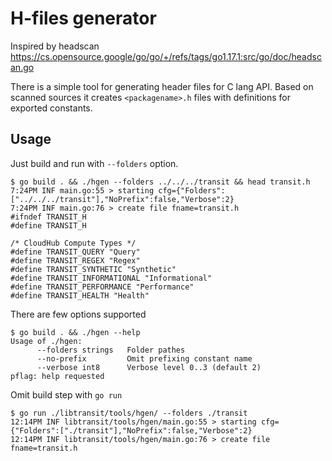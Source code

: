 
# H-files generator

Inspired by headscan
	https://cs.opensource.google/go/go/+/refs/tags/go1.17.1:src/go/doc/headscan.go

There is a simple tool for generating header files for C lang API.
Based on scanned sources it creates `<packagename>.h` files with definitions for exported constants.


## Usage

Just build and run with `--folders` option.
```
$ go build . && ./hgen --folders ../../../transit && head transit.h
7:24PM INF main.go:55 > starting cfg={"Folders":["../../../transit"],"NoPrefix":false,"Verbose":2}
7:24PM INF main.go:76 > create file fname=transit.h
#ifndef TRANSIT_H
#define TRANSIT_H

/* CloudHub Compute Types */
#define TRANSIT_QUERY "Query"
#define TRANSIT_REGEX "Regex"
#define TRANSIT_SYNTHETIC "Synthetic"
#define TRANSIT_INFORMATIONAL "Informational"
#define TRANSIT_PERFORMANCE "Performance"
#define TRANSIT_HEALTH "Health"
```

There are few options supported
```
$ go build . && ./hgen --help
Usage of ./hgen:
      --folders strings   Folder pathes
      --no-prefix         Omit prefixing constant name
      --verbose int8      Verbose level 0..3 (default 2)
pflag: help requested
```

Omit build step with `go run`
```
$ go run ./libtransit/tools/hgen/ --folders ./transit
12:14PM INF libtransit/tools/hgen/main.go:55 > starting cfg={"Folders":["./transit"],"NoPrefix":false,"Verbose":2}
12:14PM INF libtransit/tools/hgen/main.go:76 > create file fname=transit.h
```
